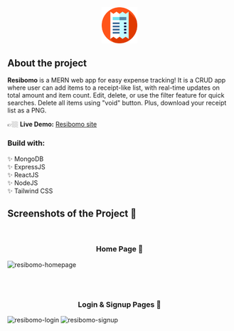 <div align='center'><img style='width:16%' src='front-end\Resibomo\public\assets\resibomo-logo.png' alt='btc-icon'></div>

## About the project

**Resibomo** is a MERN web app for easy expense tracking! It is a CRUD app where user can add items to a receipt-like list, with real-time updates on total amount and item count. Edit, delete, or use the filter feature for quick searches. Delete all items using "void" button. Plus, download your receipt list as a PNG.

👉🏼 **Live Demo:** [Resibomo site](https://resibomo.vercel.app/)

### Build with:

✨ MongoDB  
✨ ExpressJS  
✨ ReactJS  
✨ NodeJS  
✨ Tailwind CSS

## Screenshots of the Project 📸

<br>

<h3 align='center'>Home Page 🏡</h3>

![resibomo-homepage](https://user-images.githubusercontent.com/126692737/287363389-8abe9f21-be0e-4ad2-9b1b-c4665009283c.png?jwt=eyJhbGciOiJIUzI1NiIsInR5cCI6IkpXVCJ9.eyJpc3MiOiJnaXRodWIuY29tIiwiYXVkIjoicmF3LmdpdGh1YnVzZXJjb250ZW50LmNvbSIsImtleSI6ImtleTEiLCJleHAiOjE3MDE0NTkzMDUsIm5iZiI6MTcwMTQ1OTAwNSwicGF0aCI6Ii8xMjY2OTI3MzcvMjg3MzYzMzg5LThhYmU5ZjIxLWJlMGUtNGFkMi05YjFiLWM0NjY1MDA5MjgzYy5wbmc_WC1BbXotQWxnb3JpdGhtPUFXUzQtSE1BQy1TSEEyNTYmWC1BbXotQ3JlZGVudGlhbD1BS0lBSVdOSllBWDRDU1ZFSDUzQSUyRjIwMjMxMjAxJTJGdXMtZWFzdC0xJTJGczMlMkZhd3M0X3JlcXVlc3QmWC1BbXotRGF0ZT0yMDIzMTIwMVQxOTMwMDVaJlgtQW16LUV4cGlyZXM9MzAwJlgtQW16LVNpZ25hdHVyZT02MmVhYWJkMTI1ODg5OTRjM2IxNDllMDI0NjE5NWIxMWQ5NTAzYmI3MGE5ZGYxYTEzY2E2MDgyY2Q2OGY4NmRkJlgtQW16LVNpZ25lZEhlYWRlcnM9aG9zdCZhY3Rvcl9pZD0wJmtleV9pZD0wJnJlcG9faWQ9MCJ9.yK8tYc2tu5bTUAhay2g2TIdJ4JtWtKkb9U8X7-1t9yE)

</div>

<br><br>

<h3 align='center'>Login & Signup Pages 🔐</h3>

![resibomo-login](https://user-images.githubusercontent.com/126692737/287363400-65fa682b-27de-44fb-b5ec-33c42598fac3.png?jwt=eyJhbGciOiJIUzI1NiIsInR5cCI6IkpXVCJ9.eyJpc3MiOiJnaXRodWIuY29tIiwiYXVkIjoicmF3LmdpdGh1YnVzZXJjb250ZW50LmNvbSIsImtleSI6ImtleTEiLCJleHAiOjE3MDE0NTkzMDUsIm5iZiI6MTcwMTQ1OTAwNSwicGF0aCI6Ii8xMjY2OTI3MzcvMjg3MzYzNDAwLTY1ZmE2ODJiLTI3ZGUtNDRmYi1iNWVjLTMzYzQyNTk4ZmFjMy5wbmc_WC1BbXotQWxnb3JpdGhtPUFXUzQtSE1BQy1TSEEyNTYmWC1BbXotQ3JlZGVudGlhbD1BS0lBSVdOSllBWDRDU1ZFSDUzQSUyRjIwMjMxMjAxJTJGdXMtZWFzdC0xJTJGczMlMkZhd3M0X3JlcXVlc3QmWC1BbXotRGF0ZT0yMDIzMTIwMVQxOTMwMDVaJlgtQW16LUV4cGlyZXM9MzAwJlgtQW16LVNpZ25hdHVyZT1mODg5NDk0NjEwY2Y5Njk3MGZhMDBjMmI4MTYyYjk0MzNlZDM1YTI4NmUwNmYwMDYzMzU0OThiNzIyOGRiOGM1JlgtQW16LVNpZ25lZEhlYWRlcnM9aG9zdCZhY3Rvcl9pZD0wJmtleV9pZD0wJnJlcG9faWQ9MCJ9.NqPGBsSV398tI9P_GicDQf1w1x3dDQn7bvg-9wSVyIM)
![resibomo-signup](https://user-images.githubusercontent.com/126692737/287363413-0343eebc-16d6-49bc-98e7-9accaeddd8e1.png?jwt=eyJhbGciOiJIUzI1NiIsInR5cCI6IkpXVCJ9.eyJpc3MiOiJnaXRodWIuY29tIiwiYXVkIjoicmF3LmdpdGh1YnVzZXJjb250ZW50LmNvbSIsImtleSI6ImtleTEiLCJleHAiOjE3MDE0NTkzMDUsIm5iZiI6MTcwMTQ1OTAwNSwicGF0aCI6Ii8xMjY2OTI3MzcvMjg3MzYzNDEzLTAzNDNlZWJjLTE2ZDYtNDliYy05OGU3LTlhY2NhZWRkZDhlMS5wbmc_WC1BbXotQWxnb3JpdGhtPUFXUzQtSE1BQy1TSEEyNTYmWC1BbXotQ3JlZGVudGlhbD1BS0lBSVdOSllBWDRDU1ZFSDUzQSUyRjIwMjMxMjAxJTJGdXMtZWFzdC0xJTJGczMlMkZhd3M0X3JlcXVlc3QmWC1BbXotRGF0ZT0yMDIzMTIwMVQxOTMwMDVaJlgtQW16LUV4cGlyZXM9MzAwJlgtQW16LVNpZ25hdHVyZT02YTM3YzFjYTJlZTI4ZmM1MmE4MWM3NTk4ZTQ2OGE5M2M2YWI1NmI3OThiZjlkYWQ5YWFiYWQzYzM1OTZjY2RmJlgtQW16LVNpZ25lZEhlYWRlcnM9aG9zdCZhY3Rvcl9pZD0wJmtleV9pZD0wJnJlcG9faWQ9MCJ9.SHxnvJ2CjDtgOCKRzYvzjnfNdfx8MX758mACXaJ7E6k)
